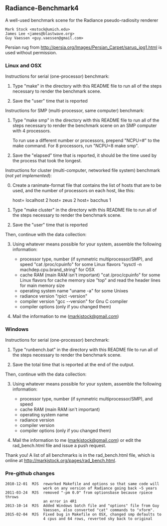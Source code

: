 ## Radiance-Benchmark4

A well-used benchmark scene for the Radiance pseudo-radiosity renderer

    Mark Stock <mstock@umich.edu>
    James Lee <james@blastwave.org>
    Guy Vaessen <guy.vaessen@gmail.com>

Persian rug from http://persia.org/Images/Persian_Carpet/saruq_jpg1.html is used without permission.

### Linux and OSX

Instructions for serial (one-processor) benchmark:

1. Type "make" in the directory with this README file to run all of the
      steps necessary to render the benchmark scene.

2. Save the "user" time that is reported

Instructions for SMP (multi-processor, same computer) benchmark:

1. Type "make smp" in the directory with this README file to run all of
      the steps necessary to render the benchmark scene on an SMP computer
      with 4 processors.

      To run use a different number or processors, prepend "NCPU=#" to
      the make command. For 8 processors, run "NCPU=8 make smp".

2. Save the "elapsed" time that is reported, it should be the time used
      by the process that took the longest.

Instructions for cluster (multi-computer, networked file system) benchmark (*not yet implemented*):

0. Create a ranimate-format file that contains the list of hosts that
      are to be used, and the number of processors on each host, like this:

      host= localhost 2
      host= zeus 2
      host= bacchus 1

1. Type "make cluster" in the directory with this README file to run
      all of the steps necessary to render the benchmark scene.

2. Save the "user" time that is reported

Then, continue with the data collection:

3. Using whatever means possible for your system, assemble the following
      information:

      * processor type, number (if symmetric multiprocessor/SMP), and speed
         "cat /proc/cpuinfo" for some Linux flavors
         "sysctl -n machdep.cpu.brand_string" for OSX
      * cache RAM (main RAM isn't important)
         "cat /proc/cpuinfo" for some Linux flavors for cache memory size
         "top" and read the header lines for main memory size
      * operating system name
         "uname -a" for some Unixes
      * radiance version
         "rpict -version"
      * compiler version
         "gcc --version" for Gnu C compiler
      * compiler options (only if you changed them)

4. Mail the information to me (markjstock@gmail.com)


### Windows

Instructions for serial (one-processor) benchmark:

1. Type "runbench.bat" in the directory with this README file to run all of the steps necessary to render the benchmark scene.

2. Save the total time that is reported at the end of the output.

Then, continue with the data collection:

3. Using whatever means possible for your system, assemble the following information:

      * processor type, number (if symmetric multiprocessor/SMP), and speed
      * cache RAM (main RAM isn't important)
      * operating system name
      * radiance version
      * compiler version
      * compiler options (only if you changed them)

4. Mail the information to me (markjstock@gmail.com) or edit the rad_bench.html file and issue a push request.


Thank you! A list of all benchmarks is in the rad_bench.html file, which is online at http://markjstock.org/pages/rad_bench.html.


### Pre-github changes
    2010-12-01  MJS  reworked Makefile and options so that same code will
                     work on any version of Radiance going back ~5 years
    2011-03-24  MJS  removed "-pm 0.0" from optionsbase because rpiece throws
                     an error in 4R1 
    2013-10-14  MJS  Added Windows batch file and "options" file from Guy
                     Vaessen, also converted "cat" commands to "xform".
    2015-02-04  MJS  Fixed bug in Makefile on OSX, changed smp defaults to
                     4 cpus and 64 rows, reverted sky back to original

